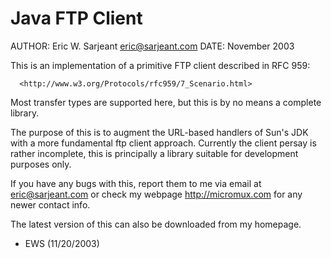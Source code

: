 Java FTP Client
===============

AUTHOR: Eric W. Sarjeant <eric@sarjeant.com>
DATE:   November 2003


This is an implementation of a primitive FTP client described in
RFC 959:

      <http://www.w3.org/Protocols/rfc959/7_Scenario.html>

Most transfer types are supported here, but this is by no means a
complete library.

The purpose of this is to augment the URL-based handlers of Sun's
JDK with a more fundamental ftp client approach. Currently the client
persay is rather incomplete, this is principally a library suitable
for development purposes only.

If you have any bugs with this, report them to me via email at
<eric@sarjeant.com> or check my webpage <http://micromux.com> for
any newer contact info.

The latest version of this can also be downloaded from my
homepage.


- EWS (11/20/2003)
